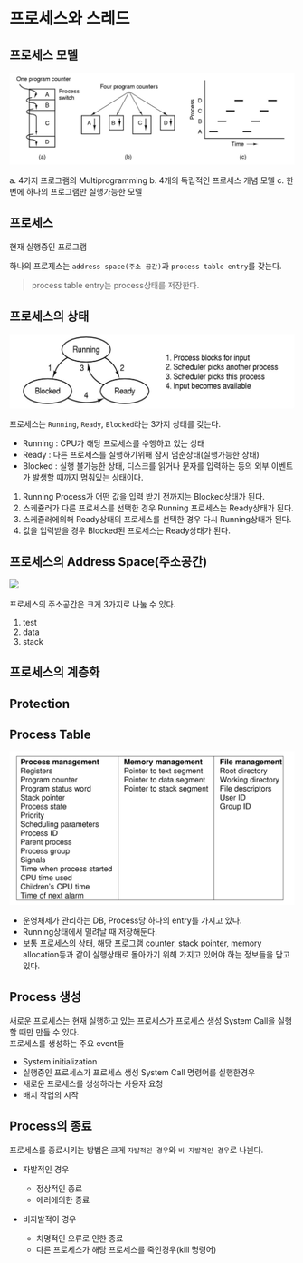 # 프로세스와 스레드

## 프로세스 모델

![](images/process_models.png)

a. 4가지 프로그램의 Multiprogramming
b. 4개의 독립적인 프로세스 개념 모델
c. 한번에 하나의 프로그램만 실행가능한 모델

## 프로세스

현재 실행중인 프로그램

하나의 프로제스는 `address space(주소 공간)`과 `process table entry`를 갖는다.

> process table entry는 process상태를 저장한다.

## 프로세스의 상태

![](images/process_states.png)

프로세스는 `Running`, `Ready`, `Blocked`라는 3가지 상태를 갖는다.

- Running : CPU가 해당 프로세스를 수행하고 있는 상태
- Ready : 다른 프로세스를 실행하기위해 잠시 멈춘상태(실행가능한 상태)
- Blocked : 실행 불가능한 상태, 디스크를 읽거나 문자를 입력하는 등의 외부 이벤트가 발생할 때까지 멈춰있는 상태이다.


1. Running Process가 어떤 값을 입력 받기 전까지는 Blocked상태가 된다.
2. 스케쥴러가 다른 프로세스를 선택한 경우 Running 프로세스는 Ready상태가 된다.
3. 스케쥴러에의해 Ready상태의 프로세스를 선택한 경우 다시 Running상태가 된다.
4. 값을 입력받을 경우 Blocked된 프로세스는 Ready상태가 된다.

## 프로세스의 Address Space(주소공간)

<image src = images/address_space.jpeg width = 400>

프로세스의 주소공간은 크게 3가지로 나눌 수 있다.
1. test
2. data
3. stack

## 프로세스의 계층화

## Protection

## Process Table

![](images/process_table.png)

- 운영체제가 관리하는 DB, Process당 하나의 entry를 가지고 있다.
- Running상태에서 밀려날 때 저장해둔다.
- 보통 프로세스의 상태, 해당 프로그램 counter, stack pointer, memory allocation등과 같이 실행상태로 돌아가기 위해 가지고 있어야 하는 정보들을 담고 있다.

## Process 생성
새로운 프로세스는 현재 실행하고 있는 프로세스가 프로세스 생성 System Call을 실행할 때만 만들 수 있다.  
프로세스를 생성하는 주요 event들
- System initialization
- 실행중인 프로세스가 프로세스 생성 System Call 명령어를 실행한경우
- 새로운 프로세스를 생성하라는 사용자 요청
- 배치 작업의 시작

## Process의 종료
프로세스를 종료시키는 방법은 크게 `자발적인 경우`와 `비 자발적인 경우`로 나뉜다.

- 자발적인 경우
  - 정상적인 종료
  - 에러에의한 종료

- 비자발적이 경우
  - 치명적인 오류로 인한 종료
  - 다른 프로세스가 해당 프로세스를 죽인경우(kill 명령어)